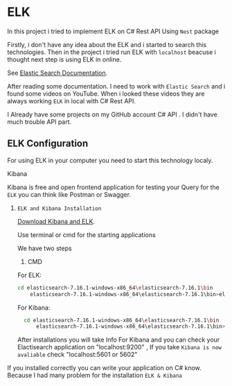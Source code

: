 # ELK 

In this project i tried to implement ELK on C# Rest API Using `Nest` package

Firstly, i don't have any idea about the ELK and i started to search this technologies. Then in the project i tried run ELK with `localhost` beacuse i thought next step is using ELK in online.

See [Elastic Search Documentation](https://www.elastic.co/guide/index.html).

After reading some documentation. I need to work with `Elastic Search` and i found some videos on YouTube. When i looked these videos they are always working `ELK` in local with C# Rest API.

I Already have some projects on my GitHub account C# API . I didn't have much trouble API part.

## ELK Configuration

For using ELK in your computer you need to start this technology localy. 

Kibana

Kibana is free and open frontend application for testing your Query for the `ELK` you can think like Postman or Swagger.

1) `ELK and Kibana Installation`

    [Download Kibana and ELK](https://www.elastic.co/downloads/).
    
    Use terminal or cmd for the starting applications
    
    We have two steps
    
    1) CMD

    For ELK:
    ```sh
    cd elasticsearch-7.16.1-windows-x86_64\elasticsearch-7.16.1\bin
        elasticsearch-7.16.1-windows-x86_64\elasticsearch-7.16.1\bin>elasticsearch.bat
    ```

    For Kibana:
      ```sh
        cd elasticsearch-7.16.1-windows-x86_64\elasticsearch-7.16.1\bin
            elasticsearch-7.16.1-windows-x86_64\elasticsearch-7.16.1\bin>elasticsearch.bat
    ```  
    After installations you will take Info For Kibana and you can check your Elactisearch application on "localhost:9200" , If you take  `Kibana is now avaliable` check "localhost:5601 or 5602"

If you installed correctly you can write your application on C# know. Because I had many problem for the installation  `ELK & Kibana`
